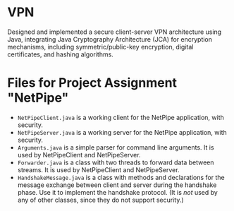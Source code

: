 # VPN
Designed and implemented a secure client-server VPN architecture using Java, integrating Java Cryptography Architecture (JCA) for encryption mechanisms, including symmetric/public-key encryption, digital  certificates, and hashing algorithms. 

# Files for Project Assignment "NetPipe"
- `NetPipeClient.java` is a working client for the NetPipe application, with security.
- `NetPipeServer.java` is a working server for the NetPipe application, with security.
- `Arguments.java` is a simple parser for command line arguments. It is used by NetPipeClient and NetPipeServer. 
- `Forwarder.java` is a class with two threads to forward data between streams. It is used by NetPipeClient and NetPipeServer.
- `HandshakeMessage.java` is a class with methods and declarations for the message exchange between client and server during the handshake phase. Use it to implement the handshake protocol. (It is *not* used by any of other classes, since they do not support security.)
